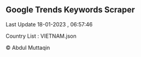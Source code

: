

## Google Trends Keywords Scraper 
 
Last Update 18-01-2023 , 06:57:46

Country List :
VIETNAM.json



© Abdul Muttaqin 
